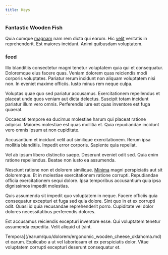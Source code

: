 ```yaml
---
title: Keys
---
```


### Fantastic Wooden Fish

Quia cumque [magnam](/dolore/nemo/green.md) nam rem dicta qui earum. Hic [velit](/facere/temporibus/consequatur/licensed_soft_shirt.md) veritatis in reprehenderit. Est maiores incidunt. Animi quibusdam voluptatem.

### feed

Illo blanditiis consectetur magni tenetur voluptatem quia qui et consequatur. Doloremque eius facere quas. Veniam dolorem quas reiciendis modi corporis voluptates. Pariatur rerum incidunt non aliquam voluptatem nisi non. In eveniet maxime officiis. Iusto minus rem neque culpa.

Voluptas quae quo sed pariatur accusamus. Exercitationem repellendus et placeat unde quos veniam aut dicta delectus. Suscipit totam incidunt pariatur illum vero omnis. Perferendis iure est quas inventore est fuga quaerat.

Occaecati tempore ea ducimus molestiae harum qui placeat ratione adipisci. Maiores molestiae est quas mollitia et. Quia repudiandae incidunt vero omnis ipsum at non cupiditate.

Accusantium et incidunt velit aut similique exercitationem. Rerum ipsa mollitia blanditiis. Impedit error corporis. Sapiente quia repellat.

Vel ab ipsum libero distinctio saepe. Deserunt eveniet odit sed. Quia enim ratione repellendus. Beatae non iusto ea assumenda.

Nesciunt ratione non et dolorem similique. [Minima](/earum/quo/dolorem/aperiam/avon.md) magni perspiciatis aut sit doloremque. Et in molestiae exercitationem ratione corrupti. Repudiandae officia exercitationem sequi dolore. Ipsa temporibus accusantium quia ipsa dignissimos impedit molestias.

Quis assumenda sit impedit quo voluptatem in neque. Facere officiis quia consequatur excepturi et fuga sed quia dolore. Sint quo in et ex corrupti odit. Quasi id quia recusandae reprehenderit porro. Cupiditate vel dolor dolores necessitatibus perferendis dolores.

Est accusamus reiciendis excepturi inventore esse. Qui voluptatem tenetur assumenda expedita. Velit aliquid ut [sint.

Tempora](/earum/quo/dolorem/ergonomic_wooden_cheese_oklahoma.md) et earum. Explicabo a ut vel laboriosam et ex perspiciatis dolor. Vitae voluptatem corrupti excepturi deserunt consequatur et.
